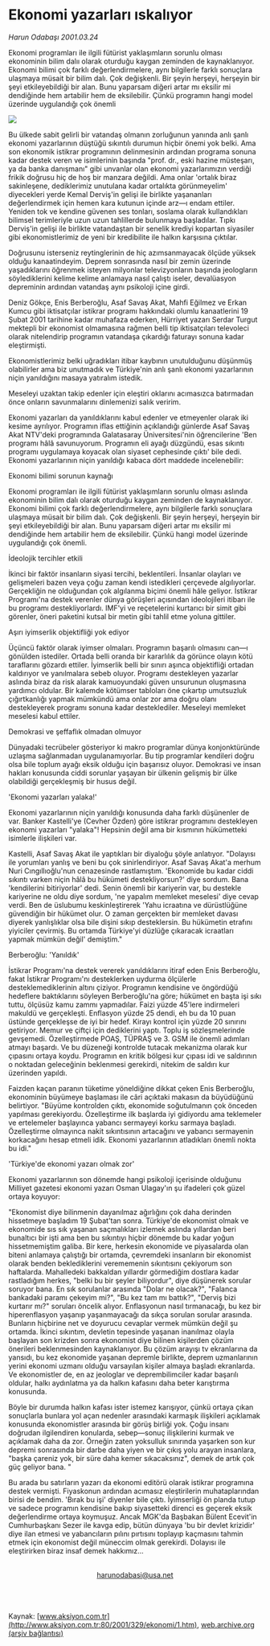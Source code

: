 # Ekonomi yazarları ıskalıyor

*Harun Odabaşı 2001.03.24*

<div>
 <p class="spot">
  Ekonomi programları ile ilgili  fütürist yaklaşımların sorunlu  olması ekonominin bilim  dalıı olarak oturduğu kaygan  zeminden de kaynaklanıyor.  Ekonomi bilimi çok farklı  değerlendirmelere, aynı bilgilerle  farklı sonuçlara ulaşmaya müsait  bir bilim dalı. Çok değişkenli. Bir şeyin herşeyi, herşeyin bir şeyi  etkileyebildiği bir alan. Bunu yaparsam diğeri artar mı  eksilir mi dendiğinde hem artabilir  hem de eksilebilir. Çünkü  programın hangi model üzerinde  uygulandığı çok önemli
 </p>
 <p class="metin">
 </p>
 <img border="0" src="/web/20020523011342im_/http://www.aksiyon.com.tr/2001/329/resimler/Ekon.jpg"/>
 <p class="metin">
  Bu ülkede sabit gelirli bir vatandaş olmanın zorluğunun yanında anlı şanlı ekonomi yazarlarının düştüğü sıkıntılı durumun hiçbir önemi yok belki. Ama son ekonomik istikrar programının delinmesinin ardından programa sonuna kadar destek veren ve isimlerinin başında "prof. dr., eski hazine müsteşarı, ya da banka danışmanı" gibi unvanlar olan ekonomi yazarlarımızın verdiği frikik doğrusu hiç de hoş bir manzara değildi. Ama onlar 'ortalık biraz sakinleşene, dediklerimiz unutulana kadar ortalıkta görünmeyelim' diyecekleri yerde Kemal Derviş'in gelişi ile birlikte yaşananları değerlendirmek için hemen kara kutunun içinde arz—ı endam ettiler. Yeniden tok ve kendine güvenen ses tonları, soslama olarak kullandıkları bilimsel terimleriyle uzun uzun tahlillerde bulunmaya başladılar. Tıpkı Derviş'in gelişi ile birlikte vatandaştan bir senelik krediyi kopartan siyasiler gibi ekonomistlerimiz de yeni bir kredibilite ile halkın karşısına çıktılar.
 </p>
 <p class="metin">
  Doğrusunu isterseniz reytinglerinin de hiç azımsanmayacak ölçüde yüksek olduğu kanaatindeyim. Deprem sonrasında nasıl bir zemin üzerinde yaşadıklarını öğrenmek isteyen milyonlar televizyonların başında jeologların söylediklerini kelime kelime anlamaya nasıl çalıştı iseler, devalüasyon depreminin ardından vatandaş aynı psikoloji içine girdi.
 </p>
 <p class="metin">
  Deniz Gökçe, Enis Berberoğlu, Asaf Savaş Akat, Mahfi Eğilmez ve Erkan Kumcu gibi iktisatçılar istikrar programı hakkındaki olumlu kanaatlerini 19 Şubat 2001 tarihine kadar muhafaza ederken, Hürriyet yazarı Serdar Turgut mektepli bir ekonomist olmamasına rağmen belli tip iktisatçıları televoleci olarak nitelendirip programın vatandaşa çıkardığı faturayı sonuna kadar eleştirmişti.
 </p>
 <p class="metin">
  Ekonomistlerimiz belki uğradıkları itibar kaybının unutulduğunu düşünmüş olabilirler ama biz unutmadık ve Türkiye'nin anlı şanlı ekonomi yazarlarının niçin yanıldığını masaya yatıralım istedik.
 </p>
 <p class="metin">
  Meseleyi uzaktan takip edenler için eleştiri oklarını acımasızca batırmadan önce onların savunmalarını dinlemenizi salık veririm.
 </p>
 <p class="metin">
  Ekonomi yazarları da yanıldıklarını kabul edenler ve etmeyenler olarak iki kesime ayrılıyor. Programın iflas ettiğinin açıklandığı günlerde Asaf Savaş Akat NTV'deki programında Galatasaray Üniversitesi'nin öğrencilerine 'Ben programı hâlâ savunuyorum. Programın eli ayağı düzgündü, esas sıkıntı programı uygulamaya koyacak olan siyaset cephesinde çıktı' bile dedi. Ekonomi yazarlarının niçin yanıldığı kabaca dört maddede incelenebilir:
 </p>
 <p class="metin">
  Ekonomi bilimi sorunun kaynağı
 </p>
 <p class="metin">
  Ekonomi programları ile ilgili fütürist yaklaşımların sorunlu olması aslında ekonominin bilim dalı olarak oturduğu kaygan zeminden de kaynaklanıyor. Ekonomi bilimi çok farklı değerlendirmelere, aynı bilgilerle farklı sonuçlara ulaşmaya müsait bir bilim dalı. Çok değişkenli. Bir şeyin herşeyi, herşeyin bir şeyi etkileyebildiği bir alan. Bunu yaparsam diğeri artar mı eksilir mi dendiğinde hem artabilir hem de eksilebilir. Çünkü hangi model üzerinde uygulandığı çok önemli.
 </p>
 <p class="metin">
  İdeolojik tercihler etkili
 </p>
 <p class="metin">
  İkinci bir faktör insanların siyasi tercihi, beklentileri. İnsanlar olayları ve gelişmeleri bazen veya çoğu zaman kendi istedikleri çerçevede algılıyorlar. Gerçekliğin ne olduğundan çok algılanma biçimi önemli hâle geliyor. İstikrar Programı'na destek verenler dünya görüşleri açısından ideolojileri itibarı ile bu programı destekliyorlardı. IMF'yi ve reçetelerini kurtarıcı bir simit gibi görenler, öneri paketini kutsal bir metin gibi tahlil etme yoluna gittiler.
 </p>
 <p class="metin">
  Aşırı iyimserlik objektifliği yok ediyor
 </p>
 <p class="metin">
  Üçüncü faktör olarak iyimser olmaları. Programın başarılı olmasını can—ı gönülden istediler. Ortada belli oranda bir kararlılık da görünce olayın kötü taraflarını gözardı ettiler. İyimserlik belli bir sınırı aşınca objektifliği ortadan kaldırıyor ve yanılmalara sebeb oluyor. Programı destekleyen yazarlar aslında biraz da risk alarak kamuoyundaki güven unsurunun oluşmasına yardımcı oldular. Bir kalemde kötümser tabloları öne çıkartıp umutsuzluk çığırtkanlığı yapmak mümkündü ama onlar zor ama doğru olanı destekleyerek programı sonuna kadar desteklediler. Meseleyi memleket meselesi kabul ettiler.
 </p>
 <p class="metin">
  Demokrasi ve şeffaflık olmadan olmuyor
 </p>
 <p class="metin">
  Dünyadaki tecrübeler gösteriyor ki makro programlar dünya konjonktüründe uzlaşma sağlanmadan uygulanamıyorlar. Bu tip programlar kendileri doğru olsa bile toplum ayağı eksik olduğu için başarısız oluyor. Demokrasi ve insan hakları konusunda ciddi sorunlar yaşayan bir ülkenin gelişmiş bir ülke olabildiği gerçekleşmiş bir husus değil.
 </p>
 <p class="metin">
  'Ekonomi yazarları yalaka!'
 </p>
 <p class="metin">
  Ekonomi yazarlarının niçin yanıldığı konusunda daha farklı düşünenler de var. Banker Kastelli'ye (Cevher Özden) göre istikrar programını destekleyen ekonomi yazarları "yalaka"! Hepsinin değil ama bir kısmının hükümetteki isimlerle ilişkileri var.
 </p>
 <p class="metin">
  Kastelli, Asaf Savaş Akat ile yaptıkları bir diyaloğu şöyle anlatıyor. "Dolayısı ile yorumları yanlış ve beni bu çok sinirlendiriyor. Asaf Savaş Akat'a merhum Nuri Cıngıllıoğlu'nun cenazesinde rastlamıştım. 'Ekonomide bu kadar ciddi sıkıntı varken niçin hâlâ bu hükümeti destekliyorsun?' diye sordum. Bana 'kendilerini bitiriyorlar' dedi. Senin önemli bir kariyerin var, bu destekle kariyerine ne oldu diye sordum, 'ne yapalım memleket meselesi' diye cevap verdi. Ben de üslubumu keskinleştirerek 'Yahu icraatına ve dürüstlüğüne güvendiğin bir hükümet olur. O zaman gerçekten bir memleket davası diyerek yanlışlıklar olsa bile dişini sıkıp desteklersin. Bu hükümetin etrafını yiyiciler çevirmiş. Bu ortamda Türkiye'yi düzlüğe çıkaracak icraatları yapmak mümkün değil' demiştim."
 </p>
 <p class="metin">
  Berberoğlu: 'Yanıldık'
 </p>
 <p class="metin">
  İstikrar Programı'na destek vererek yanıldıklarını itiraf eden Enis Berberoğlu, fakat İstikrar Programı'nı desteklerken uydurma ölçülerle desteklemediklerinin altını çiziyor. Programın kendisine ve öngördüğü hedeflere baktıklarını söyleyen Berberoğlu'na göre; hükümet en başta işi sıkı tuttu, ölçüsüz kamu zammı yapmadılar. Faizi yüzde 45'lere indirmeleri makuldü ve gerçekleşti. Enflasyon yüzde 25 dendi, eh bu da 10 puan üstünde gerçekleşse de iyi bir hedef. Kirayı kontrol için yüzde 20 sınırını getiriyor. Memur ve çiftçi için dediklerini yaptı. Toplu iş sözleşmelerinde gevşemedi. Özelleştirmede POAŞ, TÜPRAŞ ve 3. GSM ile önemli adımları atmayı başardı. Ve bu düzeneği kontrolde tutacak mekanizma olarak kur çıpasını ortaya koydu. Programın en kritik bölgesi kur çıpası idi ve saldırının o noktadan geleceğinin beklenmesi gerekirdi, nitekim de saldırı kur üzerinden yapıldı.
 </p>
 <p class="metin">
  Faizden kaçan paranın tüketime yöneldiğine dikkat çeken Enis Berberoğlu, ekonominin büyümeye başlaması ile câri açıktaki makasın da büyüdüğünü belirtiyor. "Büyüme kontrolden çıktı, ekonomide soğutulmanın çok önceden yapılması gerekiyordu. Özelleştirme ilk başlarda iyi gidiyordu ama teklemeler ve ertelemeler başlayınca yabancı sermayeyi korku sarmaya başladı. Özelleştirme olmayınca nakit sıkıntısının artacağını ve yabancı sermayenin korkacağını hesap etmeli idik. Ekonomi yazarlarının atladıkları önemli nokta bu idi."
 </p>
 <p class="metin">
  'Türkiye'de ekonomi yazarı olmak zor'
 </p>
 <p class="metin">
  Ekonomi yazarlarının son dönemde hangi psikoloji içerisinde olduğunu Milliyet gazetesi ekonomi yazarı Osman Ulagay'ın şu ifadeleri çok güzel ortaya koyuyor:
 </p>
 <p class="metin">
  "Ekonomist diye bilinmenin dayanılmaz ağırlığını çok daha derinden hissetmeye başladım 19 Şubat'tan sonra. Türkiye'de ekonomist olmak ve ekonomide sıs sık yaşanan saçmalıkları izlemek aslında yıllardan beri bunaltıcı bir işti ama ben bu sıkıntıyı hiçbir dönemde bu kadar yoğun hissetmemiştim galiba. Bir kere, herkesin ekonomide ve piyasalarda olan biteni anlamaya çalıştığı bir ortamda, çevremdeki insanların bir ekonomist olarak benden beklediklerini verememenin sıkıntısını çekiyorum son haftalarda. Mahalledeki bakkaldan yıllardır görmediğim dostlara kadar rastladığım herkes, "belki bu bir şeyler biliyordur", diye düşünerek sorular soruyor bana. En sık sorulanlar arasında "Dolar ne olacak?", "Falanca bankadaki paramı çekeyim mi?", "Bu kez tam mı battık?", "Derviş bizi kurtarır mı?" soruları öncelik alıyor. Enflasyonun nasıl tırmanacağı, bu kez bir hiperenflasyon yaşanıp yaşanmayacağı da sıkça sorulan sorular arasında. Bunların hiçbirine net ve doyurucu cevaplar vermek mümkün değil şu ortamda. İkinci sıkıntım, devletin tepesinde yaşanan inanılmaz olayla başlayan son krizden sonra ekonomist diye bilinen kişilerden çözüm önerileri beklenmesinden kaynaklanıyor. Bu çözüm arayışı tv ekranlarına da yansıdı, bu kez ekonomide yaşanan depremle birlikte, deprem uzmanlarının yerini ekonomi uzmanı olduğu varsayılan kişiler almaya başladı ekranlarda. Ve ekonomistler de, en az jeologlar ve deprembilimciler kadar başarılı oldular, halkı aydınlatma ya da halkın kafasını daha beter karıştırma konusunda.
 </p>
 <p class="metin">
  Böyle bir durumda halkın kafası ister istemez karışıyor, çünkü ortaya çıkan sonuçlarla bunlara yol açan nedenler arasındaki karmaşık ilişkileri açıklamak konusunda ekonomistler arasında bir görüş birliği yok. Çoğu insanı doğrudan ilgilendiren konularda, sebep—sonuç ilişkilerini kurmak ve açıklamak daha da zor. Örneğin zaten yoksulluk sınırında yaşarken son kur depremi sonrasında bir darbe daha yiyen ve bir çıkış yolu arayan insanlara, "başka çareniz yok, bir süre daha kemer sıkacaksınız", demek de artık çok güç geliyor bana. "
 </p>
 <p class="metin">
  Bu arada bu satırların yazarı da ekonomi editörü olarak istikrar programına destek vermişti. Fiyaskonun ardından acımasız eleştirilerin muhataplarından birisi de bendim. 'Bırak bu işi' diyenler bile çıktı. İyimserliği ön planda tutup ve sadece programın kendisine bakıp siyasetteki direnci es geçerek eksik değerlendirme ortaya koymuşuz. Ancak MGK'da Başbakan Bülent Ecevit'in Cumhurbaşkanı Sezer ile kavga edip, bütün dünyaya 'bu bir devlet krizidir' diye ilan etmesi ve yabancıların pılını pırtısını toplayıp kaçmasını tahmin etmek için ekonomist değil müneccim olmak gerekirdi. Dolayısı ile eleştirirken biraz insaf demek hakkımız...
 </p>
 <br/>
 <center>
  <a class="anaorta" href="http://web.archive.org/web/20020523011342/mailto:harunodabasi@usa.net">
   harunodabasi@usa.net
  </a>
 </center>
 <br/>
 <br/>
 <br/>
</div>

Kaynak: [www.aksiyon.com.tr](http://www.aksiyon.com.tr:80/2001/329/ekonomi/1.htm), [web.archive.org (arşiv bağlantısı)](http://web.archive.org/web/20020523011342/http://www.aksiyon.com.tr:80/2001/329/ekonomi/1.htm)
